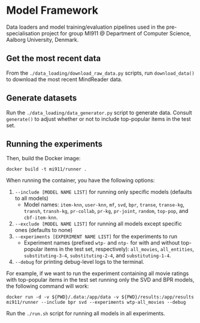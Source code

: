 # Model Framework 

Data loaders and model training/evaluation pipelines used in the pre-specialisation project for group MI911 @ Department of Computer Science, Aalborg University, Denmark.

## Get the most recent data

From the `./data_loading/download_raw_data.py` scripts, run `download_data()` to download the most recent MindReader data.

## Generate datasets
Run the `./data_loading/data_generator.py` script to generate data. Consult `generate()` to adjust whether or not to include top-popular items in the test set.

## Running the experiments
Then, build the Docker image: 
```
docker build -t mi911/runner .
```
When running the container, you have the following options: 
1. `--include [MODEL NAME LIST]` for running only specific models (defaults to all models)
    - Model names: `item-knn`, `user-knn`, `mf`, `svd`, `bpr`, `transe`, `transe-kg`, `transh`, `transh-kg`, `pr-collab`, `pr-kg`, `pr-joint`, `random`, `top-pop`, and `cbf-item-knn`.
2. `--exclude [MODEL NAME LIST]` for running all models except specific ones (defaults to none)
3. `--experiments [EXPERIMENT NAME LIST]` for the experiments to run
    - Experiment names (prefixed `wtp-` and `ntp-` for with and without top-popular items in the test set, respectively): `all_movies`, `all_entities`, `substituting-3-4`, `substituting-2-4`, and `substituting-1-4`.
4. `--debug` for printing debug-level logs to the terminal.

For example, if we want to run the experiment containing all movie ratings with top-popular items in the test set running only the SVD and BPR models, the following command will work:
``` 
docker run -d -v ${PWD}/.data:/app/data -v ${PWD}/results:/app/results mi911/runner --include bpr svd --experiments wtp-all_movies --debug
```

Run the `./run.sh` script for running all models in all experiments.